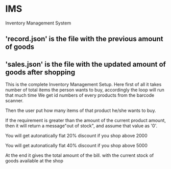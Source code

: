 # IMS
Inventory Management System


## 'record.json'  is the file with the previous amount of goods
## 'sales.json'  is the file with the updated amount of goods after shopping 




This is the complete Inventory Management Setup. Here first of all it takes number of total items the person wants to buy, accordingly the loop will run that much time
We get id numbers of every products from the barcode scanner.

Then the user put how many items of that product he/she wants to buy.

If the requirement is greater than the amount of the current product amount, then it will return a message"out of stock", and assume that value as '0'. 

You will get autonatically flat 20% discount if you shop above 2000

You will get autonatically flat 40% discount if you shop above 5000

At the end it gives the total amount of the bill. with the current stock of goods available at the shop
